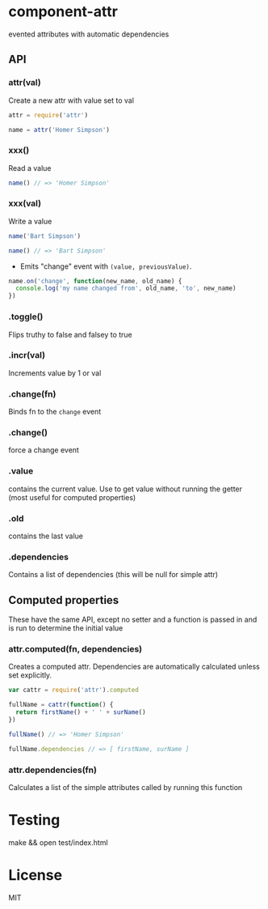 # component-attr

evented attributes with automatic dependencies

## API

### attr(val)

  Create a new attr with value set to val

```javascript
attr = require('attr')

name = attr('Homer Simpson')
```

### xxx()
  
  Read a value

```javascript
name() // => 'Homer Simpson'
```

### xxx(val)

   Write a value

```javascript
name('Bart Simpson')

name() // => 'Bart Simpson'
```

  - Emits "change" event with `(value, previousValue)`.

```javascript
name.on('change', function(new_name, old_name) {
  console.log('my name changed from', old_name, 'to', new_name)
})
```

### .toggle()

  Flips truthy to false and falsey to true

### .incr(val) 
  
  Increments value by 1 or val

### .change(fn)

  Binds fn to the `change` event

### .change()

 force a change event

### .value
  
  contains the current value. Use to get value without running the getter (most useful for computed properties)

### .old
  
  contains the last value 

### .dependencies

  Contains a list of dependencies (this will be null for simple attr)

## Computed properties

  These have the same API, except no setter and a function is passed in and is run to determine the initial value

### attr.computed(fn, dependencies)

  Creates a computed attr. 
  Dependencies are automatically calculated unless set explicitly.

```javascript
var cattr = require('attr').computed

fullName = cattr(function() {
  return firstName() + ' ' + surName()
})

fullName() // => 'Homer Simpson'

fullName.dependencies // => [ firstName, surName ]
```


### attr.dependencies(fn)

   Calculates a list of the simple attributes called by running this function


# Testing

  make && open test/index.html 

# License

  MIT